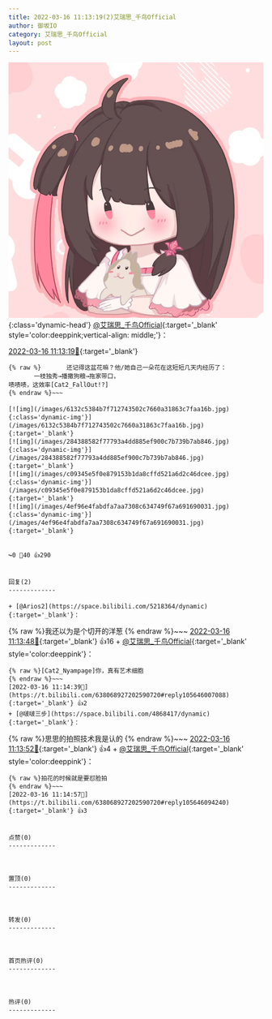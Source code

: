 ```yaml
---
title: 2022-03-16 11:13:19(2)艾瑞思_千鸟Official
author: 御坂IO
category: 艾瑞思_千鸟Official
layout: post
---
```


![img](/images/7e08840c56f251de28bdf766b647bd5fe9a5d50a.jpg){:class='dynamic-head'}
[@艾瑞思_千鸟Official](https://space.bilibili.com/1090010845/dynamic){:target='_blank' style='color:deeppink;vertical-align: middle;'}：

[2022-03-16 11:13:19🔗](https://t.bilibili.com/638068927202590720){:target='_blank'}

~~~
{% raw %}       还记得这盆花嘛？他/她自己一朵花在这短短几天内经历了：
       一枝独秀→播撒狗粮→拖家带口，
啧啧啧，这效率[Cat2_FallOut!?]
{% endraw %}~~~

[![img](/images/6132c5384b7f712743502c7660a31863c7faa16b.jpg){:class='dynamic-img'}](/images/6132c5384b7f712743502c7660a31863c7faa16b.jpg){:target='_blank'}
[![img](/images/284388582f77793a4dd885ef900c7b739b7ab846.jpg){:class='dynamic-img'}](/images/284388582f77793a4dd885ef900c7b739b7ab846.jpg){:target='_blank'}
[![img](/images/c09345e5f0e879153b1da8cffd521a6d2c46dcee.jpg){:class='dynamic-img'}](/images/c09345e5f0e879153b1da8cffd521a6d2c46dcee.jpg){:target='_blank'}
[![img](/images/4ef96e4fabdfa7aa7308c634749f67a691690031.jpg){:class='dynamic-img'}](/images/4ef96e4fabdfa7aa7308c634749f67a691690031.jpg){:target='_blank'}


↪️0 💬40 👍290


回复(2)
-------------

+ [@Arios2](https://space.bilibili.com/5218364/dynamic){:target='_blank'}：
~~~
{% raw %}我还以为是个切开的洋葱
{% endraw %}~~~
[2022-03-16 11:13:48🔗](https://t.bilibili.com/638068927202590720#reply105645947968){:target='_blank'} 👍16
    + [@艾瑞思_千鸟Official](https://space.bilibili.com/1090010845/dynamic){:target='_blank' style='color:deeppink'}：
~~~
{% raw %}[Cat2_Nyampage]你，真有艺术细胞
{% endraw %}~~~
[2022-03-16 11:14:39🔗](https://t.bilibili.com/638068927202590720#reply105646007088){:target='_blank'} 👍2
+ [@啵啵三步](https://space.bilibili.com/4868417/dynamic){:target='_blank'}：
~~~
{% raw %}思思的拍照技术我是认的
{% endraw %}~~~
[2022-03-16 11:13:52🔗](https://t.bilibili.com/638068927202590720#reply105645949776){:target='_blank'} 👍4
    + [@艾瑞思_千鸟Official](https://space.bilibili.com/1090010845/dynamic){:target='_blank' style='color:deeppink'}：
~~~
{% raw %}拍花的时候就是要怼脸拍
{% endraw %}~~~
[2022-03-16 11:14:57🔗](https://t.bilibili.com/638068927202590720#reply105646094240){:target='_blank'} 👍3


点赞(0)
-------------



置顶(0)
-------------



转发(0)
-------------



首页热评(0)
-------------



热评(0)
-------------



